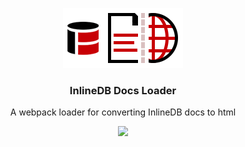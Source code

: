 <p align="center">
    <img alt="inlinedb" src="https://raw.githubusercontent.com/inlinedb/inlinedb-icons/master/idb-docs-loader.png">
</p>

<h3 align="center">
    InlineDB Docs Loader
</h3>

<p align="center">
    A webpack loader for converting InlineDB docs to html
</p>

<p align="center">
    <a href="https://travis-ci.org/inlinedb/inlinedb-web"><img src="https://img.shields.io/travis/inlinedb/inlinedb-web.svg?label=deployment"></a>
</p>
